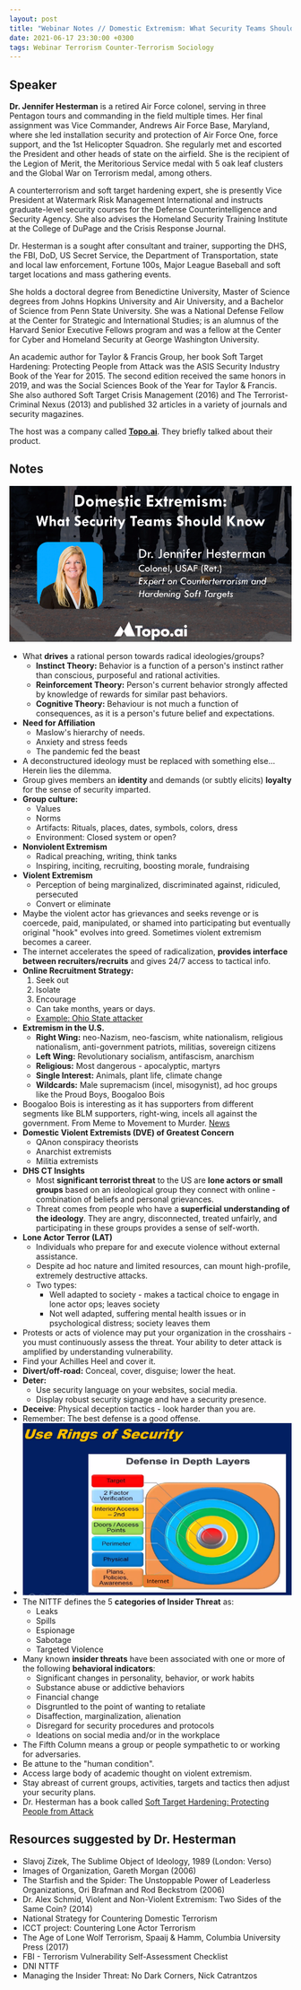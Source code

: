 ```yaml
---
layout: post
title: "Webinar Notes // Domestic Extremism: What Security Teams Should Know"
date: 2021-06-17 23:30:00 +0300
tags: Webinar Terrorism Counter-Terrorism Sociology 
---
```


## Speaker
**Dr. Jennifer Hesterman** is a retired Air Force colonel, serving in three Pentagon tours and commanding in the field multiple times. Her final assignment was Vice Commander, Andrews Air Force Base, Maryland, where she led installation security and protection of Air Force One, force support, and the 1st Helicopter Squadron. She regularly met and escorted the President and other heads of state on the airfield. She is the recipient of the Legion of Merit, the Meritorious Service medal with 5 oak leaf clusters and the Global War on Terrorism medal, among others.

A counterterrorism and soft target hardening expert, she is presently Vice President at Watermark Risk Management International and instructs graduate-level security courses for the Defense Counterintelligence and Security Agency. She also advises the Homeland Security Training Institute at the College of DuPage and the Crisis Response Journal.

Dr. Hesterman is a sought after consultant and trainer, supporting the DHS, the FBI, DoD, US Secret Service, the Department of Transportation, state and local law enforcement, Fortune 100s, Major League Baseball and soft target locations and mass gathering events.

She holds a doctoral degree from Benedictine University, Master of Science degrees from Johns Hopkins University and Air University, and a Bachelor of Science from Penn State University. She was a National Defense Fellow at the Center for Strategic and International Studies; is an alumnus of the Harvard Senior Executive Fellows program and was a fellow at the Center for Cyber and Homeland Security at George Washington University.

An academic author for Taylor & Francis Group, her book Soft Target Hardening: Protecting People from Attack was the ASIS Security Industry Book of the Year for 2015. The second edition received the same honors in 2019, and was the Social Sciences Book of the Year for Taylor & Francis. She also authored Soft Target Crisis Management (2016) and The Terrorist-Criminal Nexus (2013) and published 32 articles in a variety of journals and security magazines.

The host was a company called **[Topo.ai](https://topo.ai)**. They briefly talked about their product.

## Notes
![cover](/img/webinar/2021june/extremism1.png)

- What **drives** a rational person towards radical ideologies/groups?
	- **Instinct Theory:** Behavior is a function of a person's instinct rather than conscious, purposeful and rational activities.
	- **Reinforcement Theory:** Person's current behavior strongly affected by knowledge of rewards for similar past behaviors.
	- **Cognitive Theory:** Behaviour is not much a function of consequences, as it is a person's future belief and expectations.
- **Need for Affiliation**
	- Maslow's hierarchy of needs.
	- Anxiety and stress feeds
	- The pandemic fed the beast
- A deconstructured ideology must be replaced with something else... Herein lies the dilemma.
- Group gives members an **identity** and demands (or subtly elicits) **loyalty** for the sense of security imparted.
- **Group culture:**
	- Values
	- Norms
	- Artifacts: Rituals, places, dates, symbols, colors, dress
	- Environment: Closed system or open?
- **Nonviolent Extremism**
	- Radical preaching, writing, think tanks
	- Inspiring, inciting, recruiting, boosting morale, fundraising
- **Violent Extremism**
	- Perception of being marginalized, discriminated against, ridiculed, persecuted
	- Convert or eliminate
- Maybe the violent actor has grievances and seeks revenge or is coercede, paid, manipulated, or shamed into participating but eventually original "hook" evolves into greed. Sometimes violent extremism becomes a career.
- The internet accelerates the speed of radicalization, **provides interface between recruiters/recruits** and gives 24/7 access to tactical info.
- **Online Recruitment Strategy:**
	1. Seek out
	2. Isolate
	3. Encourage
	- Can take months, years or days.
	- [Example: Ohio State attacker](https://edition.cnn.com/2016/11/29/us/ohio-state-university-attack/index.html)
- **Extremism in the U.S.**
	- **Right Wing:** neo-Nazism, neo-fascism, white nationalism, religious nationalism, anti-government patriots, militias, sovereign citizens
	- **Left Wing:** Revolutionary socialism, antifascism, anarchism
	- **Religious:** Most dangerous - apocalyptic, martyrs
	- **Single Interest:** Animals, plant life, climate change
	- **Wildcards:** Male supremacism (incel, misogynist), ad hoc groups like the Proud Boys, Boogaloo Bois
- Boogaloo Bois is interesting as it has supporters from different segments like BLM supporters, right-wing, incels all against the government. From Meme to Movement to Murder. [News](https://www.salon.com/2020/06/17/far-right-boogaloo-boy-killed-officer-after-using-black-lives-matter-protest-as-cover-prosecutors/)
- **Domestic Violent Extremists (DVE) of Greatest Concern**
	- QAnon conspiracy theorists
	- Anarchist extremists
	- Militia extremists
- **DHS CT Insights**
	- Most **significant terrorist threat** to the US are **lone actors or small groups** based on an ideological group they connect with online - combination of beliefs and personal grievances.
	- Threat comes from people who have a **superficial understanding of the ideology**. They are angry, disconnected, treated unfairly, and participating in these groups provides a sense of self-worth.
- **Lone Actor Terror (LAT)**
	- Individuals who prepare for and execute violence without external assistance.
	- Despite ad hoc nature and limited resources, can mount high-profile, extremely destructive attacks.
	- Two types:
		- Well adapted to society - makes a tactical choice to engage in lone actor ops; leaves society
		- Not well adapted, suffering mental health issues or in psychological distress; society leaves them
- Protests or acts of violence may put your organization in the crosshairs - you must continuously assess the threat. Your ability to deter attack is amplified by understanding vulnerability.
- Find your Achilles Heel and cover it.
- **Divert/off-road:** Conceal, cover, disguise; lower the heat.
- **Deter:** 
	- Use security language on your websites, social media.
	- Display robust security signage and have a security presence.
- **Deceive**: Physical deception tactics - look harder than you are.
- Remember: The best defense is a good offense.
- ![rings of security](/img/webinar/2021june/extremism2.png)
- The NITTF defines the 5 **categories of Insider Threat** as:
	- Leaks
	- Spills
	- Espionage
	- Sabotage
	- Targeted Violence
- Many known **insider threats** have been associated with one or more of the following **behavioral indicators**:
	- Significant changes in personality, behavior, or work habits
	- Substance abuse or addictive behaviors
	- Financial change
	- Disgruntled to the point of wanting to retaliate
	- Disaffection, marginalization, alienation
	- Disregard for security procedures and protocols
	- Ideations on social media and/or in the workplace
- The Fifth Column means a group or people sympathetic to or working for adversaries.
- Be attune to the "human condition".
- Access large body of academic thought on violent extremism.
- Stay abreast of current groups, activities, targets and tactics then adjust your security plans.
- Dr. Hesterman has a book called [Soft Target Hardening: Protecting People from Attack](https://www.amazon.com/Soft-Target-Hardening-Jennifer-Hesterman/dp/1138391107)

## Resources suggested by Dr. Hesterman
- Slavoj Zizek, The Sublime Object of Ideology, 1989 (London: Verso)
- Images of Organization, Gareth Morgan (2006)
- The Starfish and the Spider: The Unstoppable Power of Leaderless Organizations, Ori Brafman and Rod Beckstrom (2006)
- Dr. Alex Schmid, Violent and Non-Violent Extremism: Two Sides of the Same Coin? (2014)
- National Strategy for Countering Domestic Terrorism
- ICCT project: Countering Lone Actor Terrorism
- The Age of Lone Wolf Terrorism, Spaaij & Hamm, Columbia University Press (2017)
- FBI - Terrorism Vulnerability Self-Assessment Checklist
- DNI NTTF
- Managing the Insider Threat: No Dark Corners, Nick Catrantzos